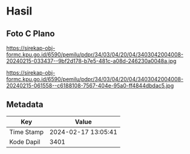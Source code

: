 # Hasil

## Foto C Plano

https://sirekap-obj-formc.kpu.go.id/6590/pemilu/pdpr/34/03/04/20/04/3403042004008-20240215-033437--9bf2d178-b7e5-481c-a08d-246230a0048a.jpg

https://sirekap-obj-formc.kpu.go.id/6590/pemilu/pdpr/34/03/04/20/04/3403042004008-20240215-061558--c6188108-7567-404e-95a0-ff4844dbdac5.jpg


## Metadata

| Key        | Value               |
| ---------- | ------------------- |
| Time Stamp | 2024-02-17 13:05:41 |
| Kode Dapil | 3401                |




